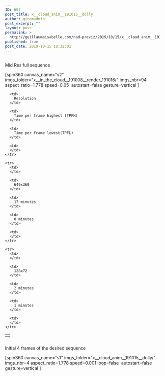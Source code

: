 ```yaml
---
ID: 607
post_title: x__cloud_anim__191015__dolly
author: gicomadmin
post_excerpt: ""
layout: post
permalink: >
  http://guillaumeisabelle.com/nad-previz/2019/10/15/x__cloud_anim__191015__dolly/
published: true
post_date: 2019-10-15 18:32:01
---
```

<!-- wp:heading -->

##   
Mid Res full sequence   


<!-- /wp:heading -->

<!-- wp:block-lab/stc-vision-block {"vision":"Evaluating the paralaxing in the cloud"} /-->

<!-- wp:paragraph -->

[spin360 canvas_name="s2" imgs_folder="x\_\_in_the_cloud\_\_191008__render_191016/" imgs_nbr=94 aspect_ratio=1.778 speed=0.05  autostart=false gesture=vertical ] 

<!-- /wp:paragraph -->

<!-- wp:table -->

<table class="wp-block-table">
  <tbody>
    <tr>
      <td>
      </td>
      
      <td>
        Resolution
      </td>
      
      <td>
        Time per frame highest (TPFH)
      </td>
      
      <td>
        Time per frame lowest(TPFL)
      </td>
      
      <td>
      </td>
    </tr>
    
    <tr>
      <td>
      </td>
      
      <td>
        640x360
      </td>
      
      <td>
        17 minutes
      </td>
      
      <td>
        8 minutes
      </td>
      
      <td>
      </td>
    </tr>
    
    <tr>
      <td>
      </td>
      
      <td>
        128x72
      </td>
      
      <td>
        2 minutes
      </td>
      
      <td>
        1 minutes
      </td>
      
      <td>
      </td>
    </tr>
  </tbody>
</table>

<!-- /wp:table -->

<!-- wp:heading -->

##   
Initial 4 frames of the desired sequence  


<!-- /wp:heading -->

<!-- wp:paragraph -->

[spin360 canvas_name="s1" imgs_folder="x\_\_cloud_anim\_\_191015__dolly/" imgs_nbr=4 aspect_ratio=1.778 speed=0.001 loop=false  autostart=false gesture=vertical ] 

<!-- /wp:paragraph -->